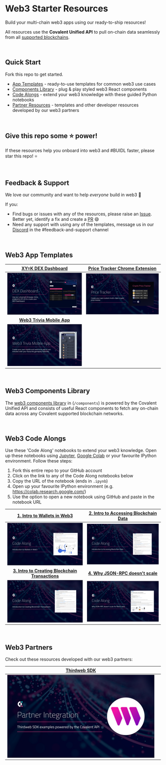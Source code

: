 # Web3 Starter Resources
Build your multi-chain web3 apps using our ready-to-ship resources!

All resources use the **Covalent Unified API** to pull on-chain data seamlessly from all [supported blockchains](https://www.covalenthq.com/docs/networks/). 

&nbsp;
## Quick Start

Fork this repo to get started. 

- [App Templates](#web3-app-templates) - ready-to-use templates for common web3 use cases
- [Components Library](#web3-components-library) - plug & play styled web3 React components
- [Code Alongs](#web3-code-alongs) - extend your web3 knowledge with these guided Python notebooks
- [Partner Resources](#web3-partners) - templates and other developer resources developed by our web3 partners

&nbsp;
## Give this repo some :star: power!
If these resources help you onboard into web3 and #BUIDL faster, please star this repo! :star:

&nbsp;
## Feedback & Support
We love our community and want to help *everyone* build in web3 :muscle:

If you:
- Find bugs or issues with any of the resources, please raise an [Issue](https://github.com/covalenthq/web3-templates/issues). Better yet, identify a fix and create a [PR](https://github.com/covalenthq/web3-resources/pulls) :smile:
- Need any support with using any of the templates, message us in our [Discord](https://covalenthq.com/discord) in the #feedback-and-support channel

&nbsp;
## Web3 App Templates

| [XY=K DEX Dashboard](https://github.com/covalenthq/dex-dashboard-template) |[Price Tracker Chrome Extension](https://github.com/covalenthq/price-tracker-chrome-extension)
| :-----------: | :-----------: |
| [![XY=K DEX Dashboard](./images/dex-dashboard.png)](https://github.com/covalenthq/dex-dashboard-template) | [![Price Tracker Chrome Extension](./images/price-tracker.png)](https://github.com/covalenthq/price-tracker-chrome-extension) |
|[**Web3 Trivia Mobile App**](https://github.com/covalenthq/web3-trivia-template) | |
| [![Web3 Trivia App](./images/web3-trivia.png)](https://github.com/covalenthq/web3-trivia-template) | |

&nbsp;
## Web3 Components Library
The [web3 components library](./components/) in (`/components`) is powered by the Covalent Unified API and consists of useful React components to fetch any on-chain data across any Covalent supported blockchain networks.

&nbsp;
## Web3 Code Alongs
Use these 'Code Along' notebooks to extend your web3 knowledge. Open up these notebooks using [Jupyter](https://jupyter.org/), [Google Colab](https://colab.research.google.com/) or your favourite IPython environment. Follow these steps:

1. Fork this entire repo to your GitHub account
2. Click on the link to any of the Code Along notebooks below
3. Copy the URL of the notebook (ends in `.ipynb`)
4. Open up your favourite IPython environment (e.g. https://colab.research.google.com/)
5. Use the option to open a new notebook using GitHub and paste in the notebook URL


|[1. Intro to Wallets in Web3](./code-alongs/Introduction_to_Wallets_in_Web3.ipynb) | [2. Intro to Accessing Blockchain Data](./code-alongs/Introduction_to_Accessing_Blockchain_Data.ipynb) |
| :-----------: | :-----------: |
|[![Intro to Wallets in Web3](images/code-along-wallets-web3.png)](./code-alongs/Introduction_to_Wallets_in_Web3.ipynb)| [![Intro to Accessing Blockchain Data](images/code-along-access-blockchain-data.png)](./code-alongs/Introduction_to_Accessing_Blockchain_Data.ipynb) |
| [**3. Intro to Creating Blockchain Transactions**](./code-alongs/Introduction_to_Creating_Blockchain_Transactions.ipynb) | [**4. Why JSON-RPC doesn't scale**](./code-alongs/Why_JSON_RPC_doesn't_scale_for_Web3_data.ipynb) |
| [![Intro to Creating Blockchain Transaction](images/code-along-create-transaction.png)](./code-alongs/Introduction_to_Creating_Blockchain_Transactions.ipynb) | [![Why JSON-RPC doesn't scale](images/code-along-jsonrpc-scaling.png)](./code-alongs/Why_JSON_RPC_doesn't_scale_for_Web3_data.ipynb) |

&nbsp;
## Web3 Partners
Check out these resources developed with our web3 partners:

|[Thirdweb SDK](https://github.com/thirdweb-example/covalent/?utm_source=covalent&utm_medium=web3-resources) | |
| :-----------: | :-----------: |
|[![Thirdweb SDK](images/partner-thirdweb-sdk.png)](https://github.com/thirdweb-example/covalent/?utm_source=covalent&utm_medium=web3-resources)| |

